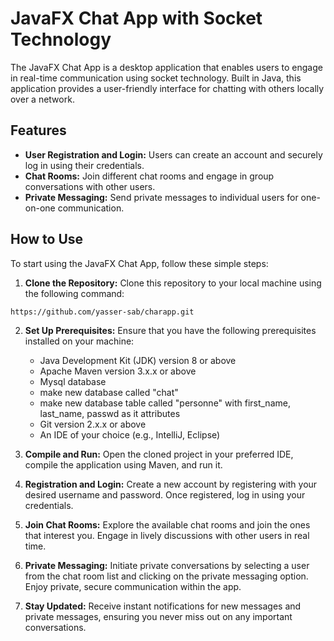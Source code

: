# JavaFX Chat App with Socket Technology

The JavaFX Chat App is a desktop application that enables users to engage in real-time communication using socket technology. Built in Java, this application provides a user-friendly interface for chatting with others locally over a network.

## Features

- **User Registration and Login:** Users can create an account and securely log in using their credentials.
- **Chat Rooms:** Join different chat rooms and engage in group conversations with other users.
- **Private Messaging:** Send private messages to individual users for one-on-one communication.

## How to Use

To start using the JavaFX Chat App, follow these simple steps:

1. **Clone the Repository:** Clone this repository to your local machine using the following command:

```bash
https://github.com/yasser-sab/charapp.git
```

2. **Set Up Prerequisites:** Ensure that you have the following prerequisites installed on your machine:
   - Java Development Kit (JDK) version 8 or above
   - Apache Maven version 3.x.x or above
   - Mysql database 
   - make new database called "chat"
   - make new database table called "personne" with first_name, last_name, passwd as it attributes
   - Git version 2.x.x or above
   - An IDE of your choice (e.g., IntelliJ, Eclipse)

3. **Compile and Run:** Open the cloned project in your preferred IDE, compile the application using Maven, and run it.

4. **Registration and Login:** Create a new account by registering with your desired username and password. Once registered, log in using your credentials.

5. **Join Chat Rooms:** Explore the available chat rooms and join the ones that interest you. Engage in lively discussions with other users in real time.

6. **Private Messaging:** Initiate private conversations by selecting a user from the chat room list and clicking on the private messaging option. Enjoy private, secure communication within the app.

7. **Stay Updated:** Receive instant notifications for new messages and private messages, ensuring you never miss out on any important conversations.